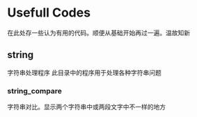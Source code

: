 # Usefull Codes
  在此处存一些认为有用的代码。顺便从基础开始再过一遍。温故知新
## string
字符串处理程序
此目录中的程序用于处理各种字符串问题


### string_compare
  字符串对比。显示两个字符串中或两段文字中不一样的地方